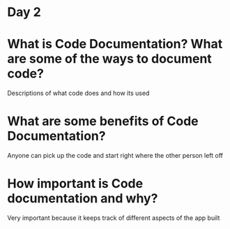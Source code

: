 # Day 2
# What is Code Documentation? What are some of the ways to document code?
Descriptions of what code does and how its used
# What are some benefits of Code Documentation?
Anyone can pick up the code and start right where the other person left off
# How important is Code documentation and why?
Very important because it keeps track of different aspects of the app built